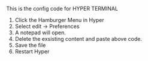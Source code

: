 This is the config code for HYPER TERMINAL 

1. Click the Hamburger Menu in Hyper
2. Select edit -> Preferences
3. A notepad will open.
4. Delete the exsisting content and paste above code.
5. Save the file
6. Restart Hyper 